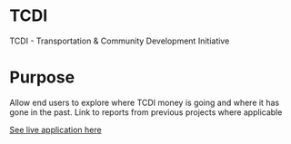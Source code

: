 # TCDI
TCDI - Transportation &amp; Community Development Initiative

# Purpose
Allow end users to explore where TCDI money is going and where it has gone in the past. Link to reports from previous projects where applicable

[See live application here](https://www.dvrpc.org/webmaps/TCDI/)
